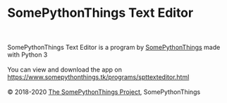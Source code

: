 <h1>SomePythonThings Text Editor</h1>
<br><br>SomePythonThings Text Editor is a program by <a href=https://www.somepythonthings.tk/>SomePythonThings</a> made with Python 3
<br><br>You can view and download the app on <a href=https://www.somepythonthings.tk/programs/spttexteditor.html>https://www.somepythonthings.tk/programs/spttexteditor.html</a>
<br><br>© 2018-2020 <a href=https://github.com/martinet101/SomePythonThings>The SomePythonThings Project</a>, SomePythonThings
